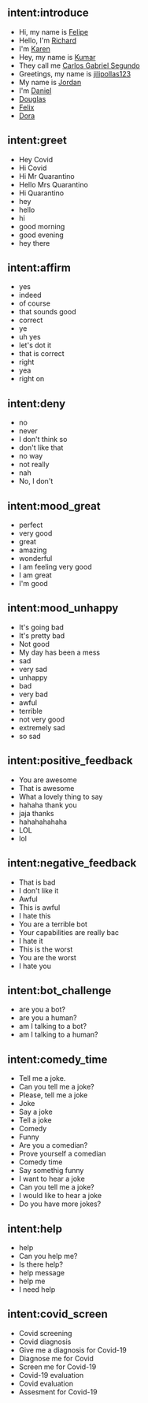 ## intent:introduce
- Hi, my name is [Felipe](PERSON)
- Hello, I'm [Richard](PERSON)
- I'm [Karen](PERSON)
- Hey, my name is [Kumar](PERSON)
- They call me [Carlos Gabriel Segundo](PERSON)
- Greetings, my name is [jilipollas123](PERSON)
- My name is [Jordan](PERSON)
- I'm [Daniel](PERSON)
- [Douglas](PERSON)
- [Felix](PERSON)
- [Dora](PERSON)


## intent:greet
- Hey Covid
- Hi Covid
- Hi Mr Quarantino
- Hello Mrs Quarantino
- Hi Quarantino
- hey
- hello
- hi
- good morning
- good evening
- hey there

## intent:affirm
- yes
- indeed
- of course
- that sounds good
- correct
- ye
- uh yes
- let's dot it
- that is correct
- right
- yea
- right on

## intent:deny
- no
- never
- I don't think so
- don't like that
- no way
- not really
- nah
- No, I don't

## intent:mood_great
- perfect
- very good
- great
- amazing
- wonderful
- I am feeling very good
- I am great
- I'm good

## intent:mood_unhappy
- It's going bad
- It's pretty bad
- Not good
- My day has been a mess
- sad
- very sad
- unhappy
- bad
- very bad
- awful
- terrible
- not very good
- extremely sad
- so sad

## intent:positive_feedback
- You are awesome
- That is awesome
- What a lovely thing to say
- hahaha thank you
- jaja thanks
- hahahahahaha
- LOL
- lol

## intent:negative_feedback
- That is bad
- I don't like it
- Awful
- This is awful
- I hate this
- You are a terrible bot
- Your capabilities are really bac
- I hate it
- This is the worst
- You are the worst
- I hate you


## intent:bot_challenge
- are you a bot?
- are you a human?
- am I talking to a bot?
- am I talking to a human?

## intent:comedy_time
- Tell me a joke.
- Can you tell me a joke?
- Please, tell me a joke
- Joke
- Say a joke
- Tell a joke
- Comedy
- Funny
- Are you a comedian?
- Prove yourself a comedian
- Comedy time
- Say somethig funny
- I want to hear a joke
- Can you tell me a joke?
- I would like to hear a joke
- Do you have more jokes?

## intent:help
- help
- Can you help me?
- Is there help?
- help message
- help me
- I need help

## intent:covid_screen
- Covid screening
- Covid diagnosis
- Give me a diagnosis for Covid-19
- Diagnose me for Covid
- Screen me for Covid-19
- Covid-19 evaluation
- Covid evaluation
- Assesment for Covid-19

